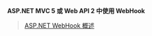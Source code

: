 **ASP.NET MVC 5 或 Web API 2 中使用 WebHook**

> [ASP.NET WebHook 概述](https://learn.microsoft.com/zh-cn/aspnet/webhooks/)


